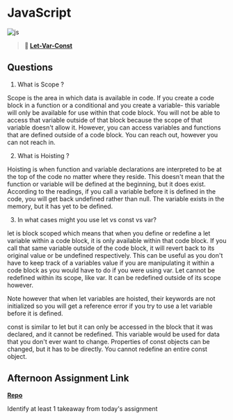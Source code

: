 # JavaScript

![js](https://bcw.blob.core.windows.net/public/img/courses/js.gif)

> **📖 [Let-Var-Const](https://codeworksacademy.com/fs-student-guide/resources/wk2/01-Let-Var-Const)**

## Questions

1. What is Scope ?

Scope is the area in which data is available in code. If you create a code block in a function or a conditional and you create a variable- this variable will only be available for use within that code block. You will not be able to access that variable outside of that block because the scope of that variable doesn't allow it. However, you can access variables and functions that are defined outside of a code block. You can reach out, however you can not reach in.

2. What is Hoisting ?

Hoisting is when function and variable declarations are interpreted to be at the top of the code no matter where they reside. This doesn't mean that the function or variable will be defined at the beginning, but it does exist. According to the readings, if you call a variable before it is defined in the code, you will get back undefined rather than null. The variable exists in the memory, but it has yet to be defined. 

3. In what cases might you use let vs const vs var?

let is block scoped which means that when you define or redefine a let variable within a code block, it is only available within that code block. If you call that same variable outside of the code block, it will revert back to its original value or be undefined respectively. This can be useful as you don't have to keep track of a variables value if you are manipulating it within a code block as you would have to do if you were using var. Let cannot be redefined within its scope, like var. It can be redefined outside of its scope however.

Note however that when let variables are hoisted, their keywords are not initialized so you will get a reference error if you try to use a let variable before it is defined. 

const is similar to let but it can only be accessed in the block that it was declared, and it cannot be redefined. This variable would be used for data that you don't ever want to change. Properties of const objects can be changed, but it has to be directly. You cannot redefine an entire const object.



## Afternoon Assignment Link

**[Repo](https://github.com/CALEBELLIOTT/<ASSIGNMENT_REPO>)**

Identify at least 1 takeaway from today's assignment
